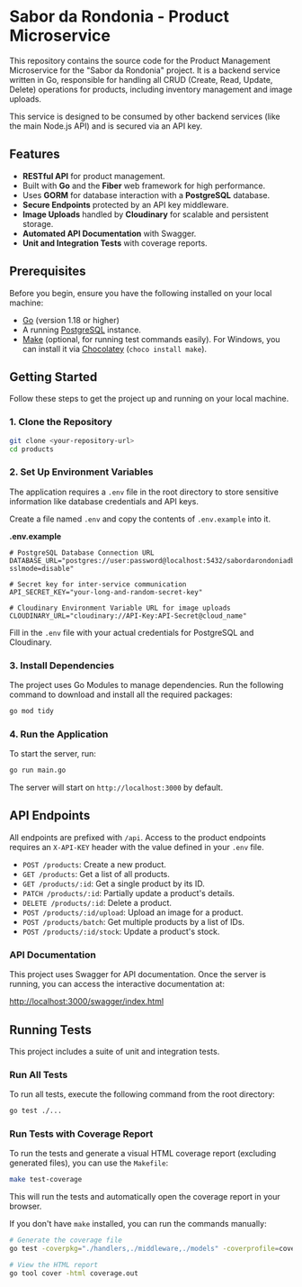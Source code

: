 # Sabor da Rondonia - Product Microservice

This repository contains the source code for the Product Management Microservice for the "Sabor da Rondonia" project. It is a backend service written in Go, responsible for handling all CRUD (Create, Read, Update, Delete) operations for products, including inventory management and image uploads.

This service is designed to be consumed by other backend services (like the main Node.js API) and is secured via an API key.

## Features

-   **RESTful API** for product management.
-   Built with **Go** and the **Fiber** web framework for high performance.
-   Uses **GORM** for database interaction with a **PostgreSQL** database.
-   **Secure Endpoints** protected by an API key middleware.
-   **Image Uploads** handled by **Cloudinary** for scalable and persistent storage.
-   **Automated API Documentation** with Swagger.
-   **Unit and Integration Tests** with coverage reports.

## Prerequisites

Before you begin, ensure you have the following installed on your local machine:

-   [Go](https://golang.org/doc/install) (version 1.18 or higher)
-   A running [PostgreSQL](https://www.postgresql.org/) instance.
-   [Make](https://www.gnu.org/software/make/) (optional, for running test commands easily). For Windows, you can install it via [Chocolatey](https://chocolatey.org/install) (`choco install make`).

## Getting Started

Follow these steps to get the project up and running on your local machine.

### 1. Clone the Repository

```bash
git clone <your-repository-url>
cd products
```

### 2. Set Up Environment Variables

The application requires a `.env` file in the root directory to store sensitive information like database credentials and API keys.

Create a file named `.env` and copy the contents of `.env.example` into it.

**.env.example**
```env
# PostgreSQL Database Connection URL
DATABASE_URL="postgres://user:password@localhost:5432/sabordarondoniadb?sslmode=disable"

# Secret key for inter-service communication
API_SECRET_KEY="your-long-and-random-secret-key"

# Cloudinary Environment Variable URL for image uploads
CLOUDINARY_URL="cloudinary://API-Key:API-Secret@cloud_name"
```

Fill in the `.env` file with your actual credentials for PostgreSQL and Cloudinary.

### 3. Install Dependencies

The project uses Go Modules to manage dependencies. Run the following command to download and install all the required packages:

```bash
go mod tidy
```
### 4. Run the Application

To start the server, run:

```bash
go run main.go
```

The server will start on `http://localhost:3000` by default.

## API Endpoints

All endpoints are prefixed with `/api`. Access to the product endpoints requires an `X-API-KEY` header with the value defined in your `.env` file.

-   `POST /products`: Create a new product.
-   `GET /products`: Get a list of all products.
-   `GET /products/:id`: Get a single product by its ID.
-   `PATCH /products/:id`: Partially update a product's details.
-   `DELETE /products/:id`: Delete a product.
-   `POST /products/:id/upload`: Upload an image for a product.
-   `POST /products/batch`: Get multiple products by a list of IDs.
-   `POST /products/:id/stock`: Update a product's stock.
### API Documentation

This project uses Swagger for API documentation. Once the server is running, you can access the interactive documentation at:

[http://localhost:3000/swagger/index.html](http://localhost:3000/swagger/index.html)

## Running Tests

This project includes a suite of unit and integration tests.

### Run All Tests

To run all tests, execute the following command from the root directory:

```bash
go test ./...
```

### Run Tests with Coverage Report

To run the tests and generate a visual HTML coverage report (excluding generated files), you can use the `Makefile`:

```bash
make test-coverage
```

This will run the tests and automatically open the coverage report in your browser.

If you don't have `make` installed, you can run the commands manually:

```bash
# Generate the coverage file
go test -coverpkg="./handlers,./middleware,./models" -coverprofile=coverage.out ./...

# View the HTML report
go tool cover -html coverage.out
```